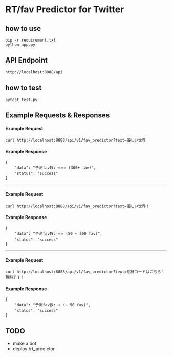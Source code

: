 # RT/fav Predictor for Twitter

## how to use
```
pip -r requirement.txt
python app.py
```
## API Endpoint
```
http://localhost:8888/api
```

## how to test
```
pytest test.py
```

## Example Requests & Responses

#### Example Request
```
curl http://localhost:8888/api/v1/fav_predictor?text=優しい世界
```
#### Example Response
```
{
    "data": "予測fav数: ⭐⭐⭐ (300+ fav)",
    "status": "success"
}
```
---
#### Example Request
```
curl http://localhost:8888/api/v1/fav_predictor?text=優しい世界！
```
#### Example Response
```
{
    "data": "予測fav数: ⭐⭐ (50 ~ 300 fav)",
    "status": "success"
}
```
---
#### Example Request
```
curl http://localhost:8888/api/v1/fav_predictor?text=招待コードはこちら！無料です！
```
#### Example Response
```
{
    "data": "予測fav数: ⭐️ (~ 50 fav)",
    "status": "success"
}
```
<!--
## method
#### 1. As a preprocessing, categorize twitter into three categories, which are:
0: tweets that will get 0-10 faves (at least 10 min passed since tweeted)
1: tweets that will get 50-300 faves
2: tweets that will get 300+ faves

#### 2. Predict the number of faves of your tweet (up tp 140 characters)
 -->
## TODO
- make a bot
- deploy /rt_predictor
